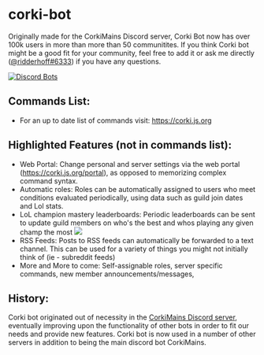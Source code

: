 # corki-bot 
Originally made for the CorkiMains Discord server, Corki Bot now has over 100k users in more than more than 50 communitites. If you think Corki bot might be a good fit for your community, feel free to add it or ask me directly ([@ridderhoff#6333](https://corki.js.org/support)) if you have any questions.

[![Discord Bots](https://discordbots.org/api/widget/332958493722017792.svg)](https://discordbots.org/bot/332958493722017792)

## Commands List: 
- For an up to date list of commands visit: https://corki.js.org

## Highlighted Features (not in commands list):
- Web Portal:
	Change personal and server settings via the web portal (https://corki.js.org/portal), as opposed to memorizing complex command syntax.
- Automatic roles: 
	Roles can be automatically assigned to users who meet conditions evaluated periodically, using data such as guild join dates and Lol stats.
- LoL champion mastery leaderboards:
    Periodic leaderboards can be sent to update guild members on who's the best and whos playing any given champ the most
 	<img src="https://corki.js.org/img/gnome-shell-screenshot-MGU1ZZ.png"/>
- RSS Feeds:
    Posts to RSS feeds can automatically be forwarded to a text channel. This can be used for a variety of things you might not initially think of (ie - subreddit feeds)
- More and More to come: Self-assignable roles, server specific commands, new member announcements/messages, 

## History:
Corki bot originated out of necessity in the [CorkiMains Discord server](https://discordapp.com/invite/8ASxJG2), eventually improving upon the functionality of other bots in order to fit our needs and provide new features. Corki bot is now used in a number of other servers in addition to being the main discord bot CorkiMains.
